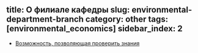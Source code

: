 title: О филиале кафедры
slug: environmental-department-branch
category: other
tags: [environmental_economics]
sidebar_index: 2
---

- [Возможность, позволяющая проверить знания](/department-branches/environmental-department-branch/)
